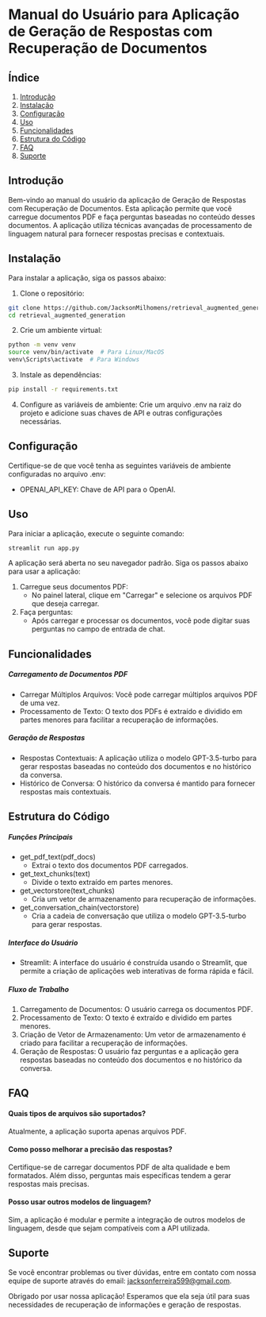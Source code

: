 # Manual do Usuário para Aplicação de Geração de Respostas com Recuperação de Documentos

## Índice

1. [Introdução](#introdução)
2. [Instalação](#instalação)
3. [Configuração](#configuração)
4. [Uso](#uso)
5. [Funcionalidades](#funcionalidades)
6. [Estrutura do Código](#estrutura-do-código)
7. [FAQ](#faq)
8. [Suporte](#suporte)

## Introdução

Bem-vindo ao manual do usuário da aplicação de Geração de Respostas com Recuperação de Documentos. Esta aplicação permite que você carregue documentos PDF e faça perguntas baseadas no conteúdo desses documentos. A aplicação utiliza técnicas avançadas de processamento de linguagem natural para fornecer respostas precisas e contextuais.

## Instalação

Para instalar a aplicação, siga os passos abaixo:

1. Clone o repositório:

```bash
git clone https://github.com/JacksonMilhomens/retrieval_augmented_generation.git
cd retrieval_augmented_generation
```

2. Crie um ambiente virtual:

```bash
python -m venv venv
source venv/bin/activate  # Para Linux/MacOS
venv\Scripts\activate  # Para Windows
```

3. Instale as dependências:

```bash
pip install -r requirements.txt
```

4. Configure as variáveis de ambiente: Crie um arquivo .env na raiz do projeto e adicione suas chaves de API e outras configurações necessárias.

## Configuração

Certifique-se de que você tenha as seguintes variáveis de ambiente configuradas no arquivo .env:
* OPENAI_API_KEY: Chave de API para o OpenAI.

## Uso

Para iniciar a aplicação, execute o seguinte comando:
```bash
streamlit run app.py
```

A aplicação será aberta no seu navegador padrão. Siga os passos abaixo para usar a aplicação:
1. Carregue seus documentos PDF:
    - No painel lateral, clique em "Carregar" e selecione os arquivos PDF que deseja carregar.
3. Faça perguntas:
    - Após carregar e processar os documentos, você pode digitar suas perguntas no campo de entrada de chat.

## Funcionalidades

##### Carregamento de Documentos PDF

- Carregar Múltiplos Arquivos: Você pode carregar múltiplos arquivos PDF de uma vez.
- Processamento de Texto: O texto dos PDFs é extraído e dividido em partes menores para facilitar a recuperação de informações.

##### Geração de Respostas

- Respostas Contextuais: A aplicação utiliza o modelo GPT-3.5-turbo para gerar respostas baseadas no conteúdo dos documentos e no histórico da conversa.
- Histórico de Conversa: O histórico da conversa é mantido para fornecer respostas mais contextuais.

## Estrutura do Código

##### Funções Principais

- get_pdf_text(pdf_docs)
    - Extrai o texto dos documentos PDF carregados.
- get_text_chunks(text)
    - Divide o texto extraído em partes menores.
- get_vectorstore(text_chunks)
    - Cria um vetor de armazenamento para recuperação de informações.
- get_conversation_chain(vectorstore)
    - Cria a cadeia de conversação que utiliza o modelo GPT-3.5-turbo para gerar respostas.
 
##### Interface do Usuário

- Streamlit: A interface do usuário é construída usando o Streamlit, que permite a criação de aplicações web interativas de forma rápida e fácil.

##### Fluxo de Trabalho

1. Carregamento de Documentos: O usuário carrega os documentos PDF.
2. Processamento de Texto: O texto é extraído e dividido em partes menores.
3. Criação de Vetor de Armazenamento: Um vetor de armazenamento é criado para facilitar a recuperação de informações.
4. Geração de Respostas: O usuário faz perguntas e a aplicação gera respostas baseadas no conteúdo dos documentos e no histórico da conversa.

## FAQ

#### Quais tipos de arquivos são suportados?  

Atualmente, a aplicação suporta apenas arquivos PDF.

#### Como posso melhorar a precisão das respostas? 

Certifique-se de carregar documentos PDF de alta qualidade e bem formatados. Além disso, perguntas mais específicas tendem a gerar respostas mais precisas.

#### Posso usar outros modelos de linguagem?  

Sim, a aplicação é modular e permite a integração de outros modelos de linguagem, desde que sejam compatíveis com a API utilizada.

## Suporte
Se você encontrar problemas ou tiver dúvidas, entre em contato com nossa equipe de suporte através do email: jacksonferreira599@gmail.com.

Obrigado por usar nossa aplicação! Esperamos que ela seja útil para suas necessidades de recuperação de informações e geração de respostas.
